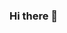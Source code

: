 ### Hi there 👋

<!--
**Zuhairx/Zuhairx** is a ✨ _special_ ✨ repository because its `README.md` (this file) appears on your GitHub profile.

Here are some ideas to get you started:

- 🔭 I’m currently working on ...s
- 🌱 I’m currently learning ...s
- 👯 I’m looking to collaborate on ...s
- 🤔 I’m looking for help with ...s
- 💬 Ask me about ...s
- 📫 How to reach me: ...s
- 😄 Pronouns: ...ss
- ⚡ Fun fact: ...
-->
